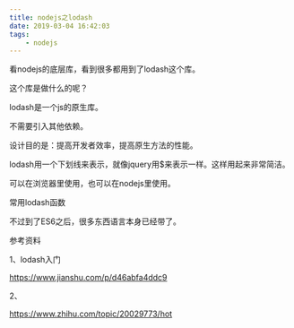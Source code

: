```yaml
---
title: nodejs之lodash
date: 2019-03-04 16:42:03
tags:
	- nodejs
---
```




看nodejs的底层库，看到很多都用到了lodash这个库。

这个库是做什么的呢？

lodash是一个js的原生库。

不需要引入其他依赖。

设计目的是：提高开发者效率，提高原生方法的性能。

lodash用一个下划线来表示，就像jquery用$来表示一样。这样用起来非常简洁。

可以在浏览器里使用，也可以在nodejs里使用。



常用lodash函数



不过到了ES6之后，很多东西语言本身已经带了。





参考资料

1、lodash入门

https://www.jianshu.com/p/d46abfa4ddc9

2、

https://www.zhihu.com/topic/20029773/hot